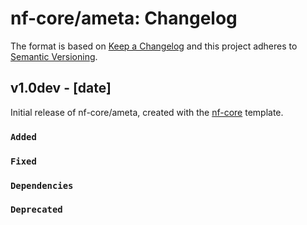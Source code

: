 # nf-core/ameta: Changelog

The format is based on [Keep a Changelog](https://keepachangelog.com/en/1.0.0/)
and this project adheres to [Semantic Versioning](https://semver.org/spec/v2.0.0.html).

## v1.0dev - [date]

Initial release of nf-core/ameta, created with the [nf-core](https://nf-co.re/) template.

### `Added`

### `Fixed`

### `Dependencies`

### `Deprecated`

